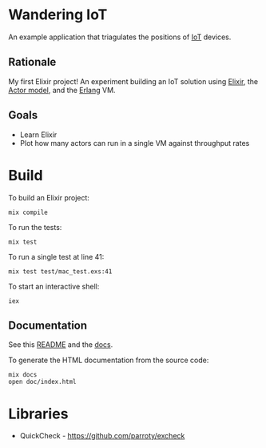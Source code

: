 # Wandering IoT

An example application that triagulates the positions of [IoT](https://en.wikipedia.org/wiki/Internet_of_Things) devices.

## Rationale

My first Elixir project! An experiment building an IoT solution using [Elixir](http://elixir-lang.org/), the [Actor model](https://en.wikipedia.org/wiki/Actor_model), and the [Erlang](http://www.erlang.org) VM.

## Goals

* Learn Elixir
* Plot how many actors can run in a single VM against throughput rates

# Build

To build an Elixir project:

    mix compile

To run the tests:

    mix test

To run a single test at line 41:

    mix test test/mac_test.exs:41

To start an interactive shell:

    iex

## Documentation

See this [README](README.md) and the [docs](doc/index.html).

To generate the HTML documentation from the source code:

    mix docs
    open doc/index.html

# Libraries

* QuickCheck - https://github.com/parroty/excheck